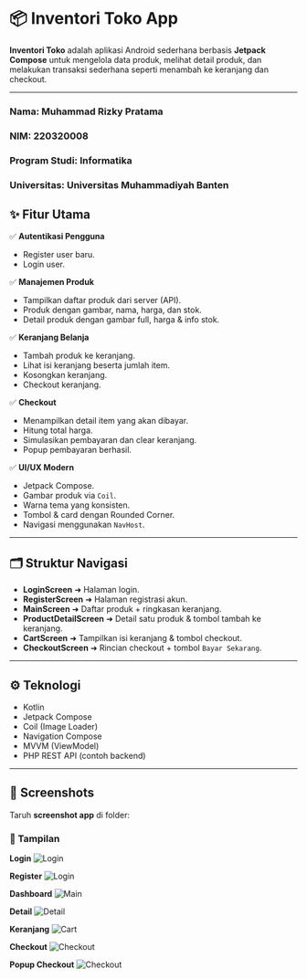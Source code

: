 

# 📦 Inventori Toko App

**Inventori Toko** adalah aplikasi Android sederhana berbasis **Jetpack Compose** untuk mengelola data produk, melihat detail produk, dan melakukan transaksi sederhana seperti menambah ke keranjang dan checkout.

---
### Nama: Muhammad Rizky Pratama
### NIM: 220320008
### Program Studi: Informatika
### Universitas: Universitas Muhammadiyah Banten



## ✨ Fitur Utama

✅ **Autentikasi Pengguna**
- Register user baru.
- Login user.

✅ **Manajemen Produk**
- Tampilkan daftar produk dari server (API).
- Produk dengan gambar, nama, harga, dan stok.
- Detail produk dengan gambar full, harga & info stok.

✅ **Keranjang Belanja**
- Tambah produk ke keranjang.
- Lihat isi keranjang beserta jumlah item.
- Kosongkan keranjang.
- Checkout keranjang.

✅ **Checkout**
- Menampilkan detail item yang akan dibayar.
- Hitung total harga.
- Simulasikan pembayaran dan clear keranjang.
- Popup pembayaran berhasil.

✅ **UI/UX Modern**
- Jetpack Compose.
- Gambar produk via `Coil`.
- Warna tema yang konsisten.
- Tombol & card dengan Rounded Corner.
- Navigasi menggunakan `NavHost`.

---

## 🗂️ Struktur Navigasi

- **LoginScreen** ➜ Halaman login.
- **RegisterScreen** ➜ Halaman registrasi akun.
- **MainScreen** ➜ Daftar produk + ringkasan keranjang.
- **ProductDetailScreen** ➜ Detail satu produk & tombol tambah ke keranjang.
- **CartScreen** ➜ Tampilkan isi keranjang & tombol checkout.
- **CheckoutScreen** ➜ Rincian checkout + tombol `Bayar Sekarang`.

---

## ⚙️ Teknologi

- Kotlin
- Jetpack Compose
- Coil (Image Loader)
- Navigation Compose
- MVVM (ViewModel)
- PHP REST API (contoh backend)

---

## 📸 Screenshots

Taruh **screenshot app** di folder:

### 📱 Tampilan

**Login**
![Login](screenshots/login_screen.png)

**Register**
![Login](screenshots/register_screen.png)

**Dashboard**
![Main](screenshots/main_screen.png)

**Detail**
![Detail](screenshots/detail_screen.png)

**Keranjang**
![Cart](screenshots/cart_screen.png)

**Checkout**
![Checkout](screenshots/checkout_screen.png)

**Popup Checkout**
![Checkout](screenshots/popup_checkout.png)

